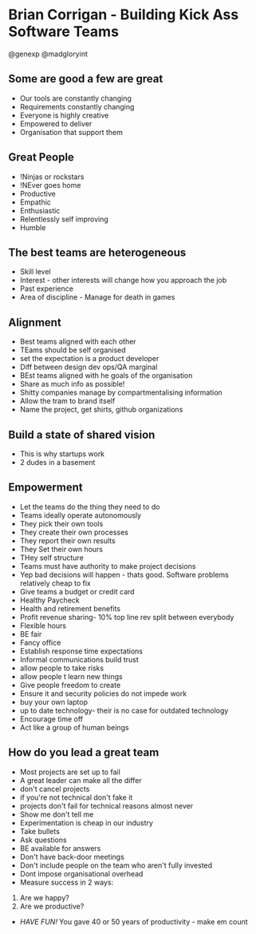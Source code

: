 # Brian Corrigan - Building Kick Ass Software Teams

@genexp @madgloryint

## Some are good a few are great
- Our tools are constantly changing
- Requirements constantly changing
- Everyone is highly creative
- Empowered to deliver
- Organisation that support them

## Great People
- !Ninjas or rockstars
- !NEver goes home
- Productive
- Empathic
- Enthusiastic
- Relentlessly self improving
- Humble

## The best teams are heterogeneous
- Skill level
- Interest - other interests will change how you approach the job
- Past experience
- Area of discipline - Manage for death in games

## Alignment
- Best teams aligned with each other
- TEams should be self organised
- set the expectation is a product developer
- Diff between design dev ops/QA marginal
- BEst teams aligned with he goals of the organisation
- Share as much info as possible!
- Shitty companies manage by compartmentalising information
- Allow the tram to brand itself
- Name the project, get shirts, github organizations 

## Build a state of shared vision
- This is why startups work
- 2 dudes in a basement

## Empowerment
- Let the teams do the thing they need to do
- Teams ideally operate autonomously
- They pick their own tools
- They create their own processes
- They report their own results
- They Set their own hours
- THey self structure
- Teams must have authority to make project decisions
- Yep bad decisions will happen - thats good. Software problems relatively cheap to fix
- Give teams a budget or credit card
- Healthy Paycheck
- Health and retirement benefits
- Profit revenue sharing- 10% top line rev split between everybody
- Flexible hours
- BE fair
- Fancy office
- Establish response time expectations
- Informal communications build trust
- allow people to take risks
- allow people t learn new things
- Give people freedom to create
- Ensure it and security policies do not impede work
- buy your own laptop
- up to date technology- their is no case for outdated technology
- Encourage time off
- Act like a group of human beings

## How do you lead a great team
- Most projects are set up to fail
- A great leader can make all the differ
- don't cancel projects
- if you're not technical don't fake it
- projects don't fail for technical reasons almost never
- Show me don't tell me
- Experimentation is cheap in our industry
- Take bullets
- Ask questions
- BE available for answers
- Don't have back-door meetings
- Don't include people on the team who aren't fully invested
- Dont impose organisational overhead
- Measure success in 2 ways:
1) Are we happy?
2) Are we productive?
- *HAVE FUN!*
You gave 40 or 50 years of productivity - make em count


